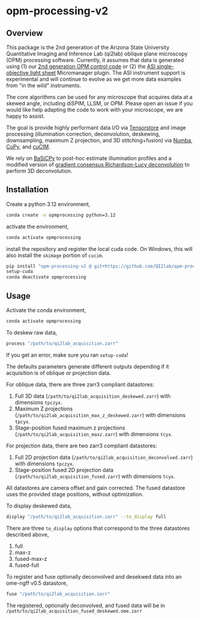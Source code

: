 # opm-processing-v2

<!-- [![License](https://img.shields.io/pypi/l/opm-processing-v2.svg?color=green)](https://github.com/QI2lab/opm-processing-v2/blob/2b85d72afad0bbd6e2c52c1b733a5b5ac211a9ab/LICENSE)
# [![PyPI](https://img.shields.io/pypi/v/opm-processing-v2.svg?color=green)](https://pypi.org/project/opm-processing-v2)
# [![Python Version](https://img.shields.io/pypi/pyversions/opm-processing-v2.svg?color=green)](https://python.org)
[![CI](https://github.com/qi2lab/opm-processing-v2/actions/workflows/ci.yml/badge.svg)](https://github.com/qi2lab/opm-processing-v2/actions/workflows/ci.yml)
# [![codecov](https://codecov.io/gh/qi2lab/opm-processing-v2/branch/main/graph/badge.svg)](https://codecov.io/gh/qi2lab/opm-processing-v2) -->

## Overview 

This package is the 2nd generation of the Arizona State University Quantitative Imaging and Inference Lab (qi2lab) oblique plane microscopy (OPM) processing software. Currently, it assumes that data is generated using (1) our [2nd generation OPM control code](https://github.com/QI2lab/opm-v2) or (2) the [ASI single-objective light sheet](https://www.asiimaging.com/products/light-sheet-microscopy/single-objective-light-sheet/) Micromanager plugin. The ASI instrument support is experimental and will continue to evolve as we get more data examples from "in the wild" instruments. 

The core algorithms can be used for any microscope that acquires data at a skewed angle, including diSPIM, LLSM, or OPM. Please open an issue if you would like help adapting the code to work with your microscope, we are happy to assist.

The goal is provide highly performant data I/O via [Tensorstore](https://google.github.io/tensorstore/) and image processing (illumination correction, deconvolution, deskewing, downsampling, maximum Z projection, and 3D stitching+fusion) via [Numba](https://numba.pydata.org/), [CuPy](https://cupy.dev/), and [cuCIM](https://github.com/rapidsai/cucim?tab=readme-ov-file).

We rely on [BaSiCPy](https://github.com/peng-lab/BaSiCPy) to post-hoc estimate illumination profiles and a modified version of [gradient consensus Richardson-Lucy deconvolution](https://zenodo.org/records/10278919) to perform 3D deconvolution.

## Installation

Create a python 3.12 environment,
```bash
conda create -n opmprocessing python=3.12
```

activate the environment,
```bash
conda activate opmprocessing
```

install the repository and register the local cuda code. On Windows, this will also install the `skimage` portion of `cucim`.
```bash
pip install "opm-processing-v2 @ git+https://github.com/QI2lab/opm-processing-v2"
setup-cuda
conda deactivate opmprocessing
```

## Usage

Activate the conda environment,
```bash
conda activate opmprocessing
```

To deskew raw data,
```bash
process "/path/to/qi2lab_acquisition.zarr"
```

If you get an error, make sure you ran `setup-cuda`!

The defaults parameters generate different outputs depending if it acquisition is of oblique or projection data.

For oblique data, there are three zarr3 compliant datastores:
1. Full 3D data (`/path/to/qi2lab_acquisition_deskewed.zarr`) with dimensions `tpczyx`.
2. Maximum Z projections (`/path/to/qi2lab_acquisition_max_z_deskewed.zarr`) with dimensions `tpcyx`. 
3. Stage-position fused maximum z projections (`/path/to/qi2lab_acquisition_maxz.zarr`) with dimensions `tcyx`.

For projection data, there are two zarr3 compliant datastores:
1. Full 2D projection data (`/path/to/qi2lab_acquisition_deconvolved.zarr`) with dimensions `tpczyx`.
2. Stage-position fused 2D projection data (`/path/to/qi2lab_acquisition_fused.zarr`) with dimensions `tcyx`.

All datastores are camera offset and gain corrected. The fused datastore uses the provided stage positions, without optimization.

To display deskewed data, 
```bash
display "/path/to/qi2lab_acquisition.zarr" --to_display full
```

There are three `to_display` options that correspond to the three datastores described above,
1. full
2. max-z
3. fused-max-z
4. fused-full

To register and fuse optionally deconvolved and desekwed data into an ome-ngff v0.5 datastore,
```bash
fuse "/path/to/qi2lab_acquisition.zarr"
```

The registered, optionally deconvolved, and fused data will be in `/path/to/qi2lab_acquisition_fused_deskewed.ome.zarr`
